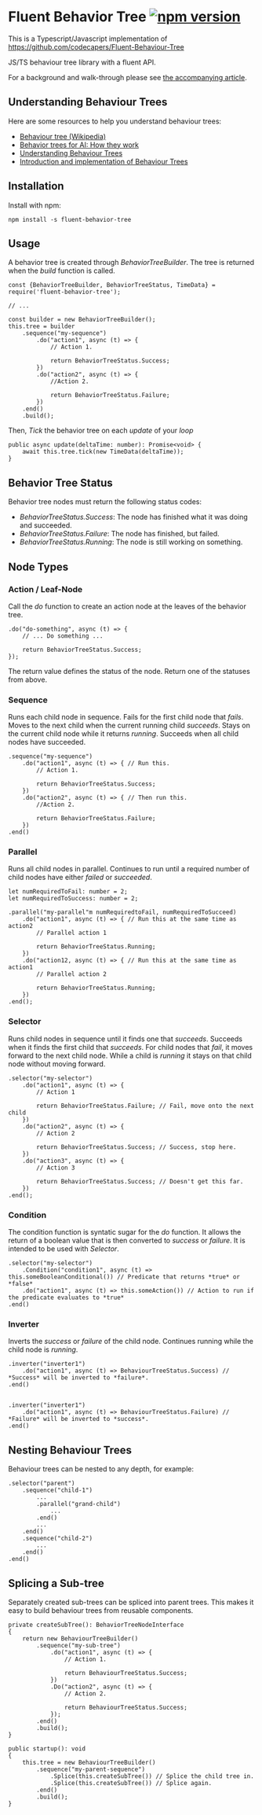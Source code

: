# Fluent Behavior Tree [![npm version](https://badge.fury.io/js/fluent-behavior-tree.svg)](https://badge.fury.io/js/fluent-behavior-tree)

This is a Typescript/Javascript implementation of https://github.com/codecapers/Fluent-Behaviour-Tree

JS/TS behaviour tree library with a fluent API.

For a background and walk-through please see [the accompanying article](http://www.what-could-possibly-go-wrong.com/fluent-behavior-trees-for-ai-and-game-logic/).

## Understanding Behaviour Trees

Here are some resources to help you understand behaviour trees:

- [Behaviour tree (Wikipedia)](https://en.wikipedia.org/wiki/Behavior_tree_(artificial_intelligence,_robotics_and_control))
- [Behavior trees for AI: How they work](http://www.gamasutra.com/blogs/ChrisSimpson/20140717/221339/Behavior_trees_for_AI_How_they_work.php)
- [Understanding Behaviour Trees](http://aigamedev.com/open/article/bt-overview/)
- [Introduction and implementation of Behaviour Trees](http://guineashots.com/2014/07/25/an-introduction-to-behavior-trees-part-1/)

## Installation

Install with npm:

```shell
npm install -s fluent-behavior-tree
```

## Usage

A behavior tree is created through *BehaviorTreeBuilder*. The tree is returned when the *build* function is called.

```
const {BehaviorTreeBuilder, BehaviorTreeStatus, TimeData} = require('fluent-behavior-tree');

// ...

const builder = new BehaviorTreeBuilder();
this.tree = builder
    .sequence("my-sequence")
        .do("action1", async (t) => {
            // Action 1.

            return BehaviorTreeStatus.Success;
        })
        .do("action2", async (t) => {
            //Action 2.

            return BehaviorTreeStatus.Failure;
        })
    .end()
    .build();
```

Then, *Tick* the behavior tree on each *update* of your *loop*

```
public async update(deltaTime: number): Promise<void> {
    await this.tree.tick(new TimeData(deltaTime));
}
```

## Behavior Tree Status

Behavior tree nodes must return the following status codes:

* *BehaviorTreeStatus.Success*: The node has finished what it was doing and succeeded.
* *BehaviorTreeStatus.Failure*: The node has finished, but failed.
* *BehaviorTreeStatus.Running*: The node is still working on something.

## Node Types

### Action / Leaf-Node

Call the *do* function to create an action node at the leaves of the behavior tree.

```
.do("do-something", async (t) => {
    // ... Do something ...

    return BehaviorTreeStatus.Success;
});
```

The return value defines the status of the node. Return one of the statuses from above.

### Sequence

Runs each child node in sequence. Fails for the first child node that *fails*. Moves to the next child when the current running child *succeeds*. Stays on the current child node while it returns *running*. Succeeds when all child nodes have succeeded.

```
.sequence("my-sequence")
    .do("action1", async (t) => { // Run this.
        // Action 1.

        return BehaviorTreeStatus.Success;
    })
    .do("action2", async (t) => { // Then run this.
        //Action 2.

        return BehaviorTreeStatus.Failure;
    })
.end()
```

### Parallel

Runs all child nodes in parallel. Continues to run until a required number of child nodes have either *failed* or *succeeded*.

```
let numRequiredToFail: number = 2;
let numRequiredToSuccess: number = 2;

.parallel("my-parallel"m numRequiredtoFail, numRequiredToSucceed)
    .do("action1", async (t) => { // Run this at the same time as action2
        // Parallel action 1

        return BehaviorTreeStatus.Running;
    })
    .do("action12, async (t) => { // Run this at the same time as action1
        // Parallel action 2

        return BehaviorTreeStatus.Running;
    })
.end();
```

### Selector

Runs child nodes in sequence until it finds one that *succeeds*. Succeeds when it finds the first child that *succeeds*. For child nodes that *fail*, it moves forward to the next child node. While a child is *running* it stays on that child node without moving forward.

```
.selector("my-selector")
    .do("action1", async (t) => {
        // Action 1

        return BehaviorTreeStatus.Failure; // Fail, move onto the next child
    })
    .do("action2", async (t) => {
        // Action 2

        return BehaviorTreeStatus.Success; // Success, stop here.
    })
    .do("action3", async (t) => {
        // Action 3

        return BehaviorTreeStatus.Success; // Doesn't get this far.
    })
.end();
```

### Condition

The condition function is syntatic sugar for the *do* function. It allows the return of a boolean value that is then converted to *success* or *failure*. It is intended to be used with *Selector*.

```
.selector("my-selector")
    .Condition("condition1", async (t) => this.someBooleanConditional()) // Predicate that returns *true* or *false*
    .do("action1", async (t) => this.someAction()) // Action to run if the predicate evaluates to *true*
.end()
```

### Inverter

Inverts the *success* or *failure* of the child node. Continues running while the child node is *running*.

```
.inverter("inverter1")
    .do("action1", async (t) => BehaviourTreeStatus.Success) // *Success* will be inverted to *failure*.
.end()


.inverter("inverter1")
    .do("action1", async (t) => BehaviourTreeStatus.Failure) // *Failure* will be inverted to *success*.
.end()
```

## Nesting Behaviour Trees

Behaviour trees can be nested to any depth, for example:

```
.selector("parent")
    .sequence("child-1")
        ...
        .parallel("grand-child")
            ...
        .end()
        ...
    .end()
    .sequence("child-2")
        ...
    .end()
.end()
```

## Splicing a Sub-tree

Separately created sub-trees can be spliced into parent trees. This makes it easy to build behaviour trees from reusable components.

```
private createSubTree(): BehaviorTreeNodeInterface
{
    return new BehaviourTreeBuilder()
        .sequence("my-sub-tree")
            .do("action1", async (t) => {
                // Action 1.

                return BehaviourTreeStatus.Success;
            })
            .Do("action2", async (t) => {
                // Action 2.

                return BehaviourTreeStatus.Success;
            });
        .end()
        .build();
}

public startup(): void
{
    this.tree = new BehaviourTreeBuilder()
        .sequence("my-parent-sequence")
            .Splice(this.createSubTree()) // Splice the child tree in.
            .Splice(this.createSubTree()) // Splice again.
        .end()
        .build();
}
```
